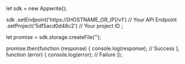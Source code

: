 let sdk = new Appwrite();

sdk
    .setEndpoint('https://[HOSTNAME_OR_IP]/v1') // Your API Endpoint
    .setProject('5df5acd0d48c2') // Your project ID
;

let promise = sdk.storage.createFile('');

promise.then(function (response) {
    console.log(response); // Success
}, function (error) {
    console.log(error); // Failure
});
